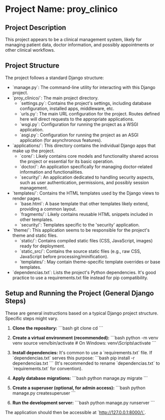 # Project Name: proy_clinico

## Project Description

This project appears to be a clinical management system, likely for managing patient data, doctor information, and possibly appointments or other clinical workflows.

## Project Structure

The project follows a standard Django structure:

- \`manage.py\`: The command-line utility for interacting with this Django project.
- \`proy_clinico/\`: The main project directory.
  - \`settings.py\`: Contains the project's settings, including database configuration, installed apps, middleware, etc.
  - \`urls.py\`: The main URL configuration for the project. Routes defined here will direct requests to the appropriate applications.
  - \`wsgi.py\`: Configuration for running the project as a WSGI application.
  - \`asgi.py\`: Configuration for running the project as an ASGI application (for asynchronous features).
- \`applications/\`: This directory contains the individual Django apps that make up the project.
  - \`core/\`: Likely contains core models and functionality shared across the project or essential for its basic operation.
  - \`doctor/\`: An application specifically for managing doctor-related information and functionalities.
  - \`security/\`: An application dedicated to handling security aspects, such as user authentication, permissions, and possibly session management.
- \`templates/\`: Contains the HTML templates used by the Django views to render pages.
  - \`base.html\`: A base template that other templates likely extend, providing a common layout.
  - \`fragments/\`: Likely contains reusable HTML snippets included in other templates.
  - \`security/\`: Templates specific to the 'security' application.
- \`theme/\`: This application seems to be responsible for the project's theme and static files.
  - \`static/\`: Contains compiled static files (CSS, JavaScript, images) ready for deployment.
  - \`static_src/\`: Contains the source static files (e.g., raw CSS, JavaScript before processing/minification).
  - \`templates/\`: May contain theme-specific template overrides or base templates.
- \`dependencias.txt\`: Lists the project's Python dependencies. It's good practice to use a requirements.txt file instead for pip compatibility.

## Setup and Running the Project (General Django Steps)

These are general instructions based on a typical Django project structure. Specific steps might vary.

1.  **Clone the repository:**
    \`\`\`bash
    git clone <repository-url>
    cd <project-directory>
    \`\`\`

2.  **Create a virtual environment (recommended):**
    \`\`\`bash
    python -m venv venv
    source venv/bin/activate  # On Windows: venv\Scripts\activate
    \`\`\`

3.  **Install dependencies:**
    It's common to use a \`requirements.txt\` file. If \`dependencias.txt\` serves this purpose:
    \`\`\`bash
    pip install -r dependencias.txt
    \`\`\`
    (It's recommended to rename \`dependencias.txt\` to \`requirements.txt\` for convention).

4.  **Apply database migrations:**
    \`\`\`bash
    python manage.py migrate
    \`\`\`

5.  **Create a superuser (optional, for admin access):**
    \`\`\`bash
    python manage.py createsuperuser
    \`\`\`

6.  **Run the development server:**
    \`\`\`bash
    python manage.py runserver
    \`\`\`

The application should then be accessible at \`http://127.0.0.1:8000/\`.
